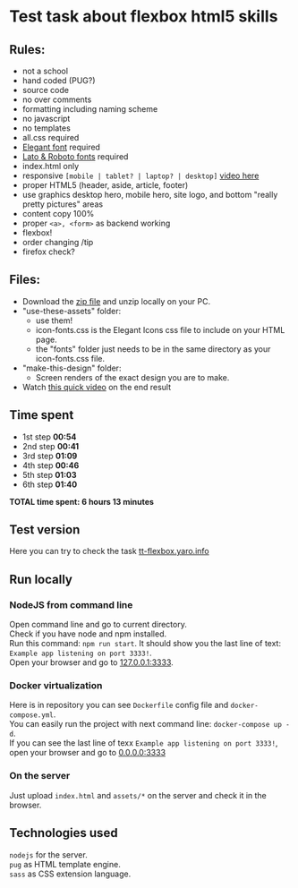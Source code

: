 # Test task about flexbox html5 skills

## Rules:

- not a school
- hand coded (PUG?)
- source code
- no over comments
- formatting including naming scheme
- no javascript
- no templates
- all.css required
- [Elegant font](https://www.elegantthemes.com/blog/resources/elegant-icon-font) required 
- [Lato & Roboto fonts](https://fonts.googleapis.com/css?family=Lato|Roboto+Condensed) required
- index.html only
- responsive `[mobile | tablet? | laptop? | desktop]` [video here](https://www.youtube.com/watch?v=sHoVHOUTZCg)
- proper HTML5 (header, aside, article, footer)
- use graphics desktop hero, mobile hero, site logo, and bottom "really pretty pictures" areas
- content copy 100%
- proper `<a>, <form>` as backend working
- flexbox!
- order changing /tip
- firefox check?

## Files:

- Download the [zip file](http://www.gd-build.com/gd-front-end-dev-t1.zip) and unzip locally on your PC.
- "use-these-assets" folder:
  - use them!
  - icon-fonts.css is the Elegant Icons css file to include on your HTML page.
  - the "fonts" folder just needs to be in the same directory as your icon-fonts.css file.
- "make-this-design" folder:
  - Screen renders of the exact design you are to make.
- Watch [this quick video](https://www.youtube.com/watch?v=sHoVHOUTZCg) on the end result

## Time spent
- 1st step __00:54__
- 2nd step __00:41__
- 3rd step __01:09__
- 4th step __00:46__
- 5th step __01:03__
- 6th step __01:40__

__TOTAL time spent: 6 hours 13 minutes__

## Test version

Here you can try to check the task [tt-flexbox.yaro.info](http://tt-flexbox.yaro.info/)

## Run locally

### NodeJS from command line

Open command line and go to current directory.  
Check if you have node and npm installed.  
Run this command: `npm run start`. 
It should show you the last line of text: `Example app listening on port 3333!`.  
Open your browser and go to [127.0.0.1:3333](http://127.0.0.1:3333).

### Docker virtualization

Here is in repository you can see `Dockerfile` config file and `docker-compose.yml`.  
You can easily run the project with next command line: `docker-compose up -d`.  
If you can see the last line of texx `Example app listening on port 3333!`, open your browser and go to [0.0.0.0:3333](http://0.0.0.0:3333)

### On the server

Just upload `index.html` and `assets/*` on the server and check it in the browser.

## Technologies used

`nodejs` for the server.  
`pug` as HTML template engine.  
`sass` as CSS extension language.  
